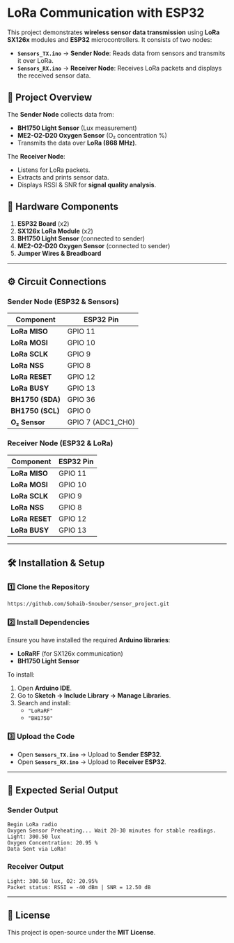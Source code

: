 # **LoRa Communication with ESP32**

This project demonstrates **wireless sensor data transmission** using **LoRa SX126x** modules and **ESP32** microcontrollers. It consists of two nodes:

- **`Sensors_TX.ino`** → **Sender Node**: Reads data from sensors and transmits it over LoRa.
- **`Sensors_RX.ino`** → **Receiver Node**: Receives LoRa packets and displays the received sensor data.

## 📡 **Project Overview**

The **Sender Node** collects data from:
- **BH1750 Light Sensor** (Lux measurement)
- **ME2-O2-D20 Oxygen Sensor** (O₂ concentration %)
- Transmits the data over **LoRa (868 MHz)**.

The **Receiver Node**:
- Listens for LoRa packets.
- Extracts and prints sensor data.
- Displays RSSI & SNR for **signal quality analysis**.

## 🚀 **Hardware Components**

1. **ESP32 Board** (x2)
2. **SX126x LoRa Module** (x2)
3. **BH1750 Light Sensor** (connected to sender)
4. **ME2-O2-D20 Oxygen Sensor** (connected to sender)
5. **Jumper Wires & Breadboard**

---

## ⚙️ **Circuit Connections**

### **Sender Node (ESP32 & Sensors)**
| Component       | ESP32 Pin  |
|---------------|-----------|
| **LoRa MISO**    | GPIO 11   |
| **LoRa MOSI**    | GPIO 10   |
| **LoRa SCLK**    | GPIO 9    |
| **LoRa NSS**     | GPIO 8    |
| **LoRa RESET**   | GPIO 12   |
| **LoRa BUSY**    | GPIO 13   |
| **BH1750 (SDA)** | GPIO 36   |
| **BH1750 (SCL)** | GPIO 0    |
| **O₂ Sensor**    | GPIO 7 (ADC1_CH0) |

### **Receiver Node (ESP32 & LoRa)**
| Component       | ESP32 Pin  |
|---------------|-----------|
| **LoRa MISO**    | GPIO 11   |
| **LoRa MOSI**    | GPIO 10   |
| **LoRa SCLK**    | GPIO 9    |
| **LoRa NSS**     | GPIO 8    |
| **LoRa RESET**   | GPIO 12   |
| **LoRa BUSY**    | GPIO 13   |

---

## 🛠 **Installation & Setup**

### 1️⃣ **Clone the Repository**
```sh
https://github.com/Sohaib-Snouber/sensor_project.git
```

### 2️⃣ **Install Dependencies**

Ensure you have installed the required **Arduino libraries**:

- **LoRaRF** (for SX126x communication)
- **BH1750 Light Sensor**

To install:
1. Open **Arduino IDE**.
2. Go to **Sketch → Include Library → Manage Libraries**.
3. Search and install:
   - `"LoRaRF"`
   - `"BH1750"`

### 3️⃣ **Upload the Code**
- Open **`Sensors_TX.ino`** → Upload to **Sender ESP32**.
- Open **`Sensors_RX.ino`** → Upload to **Receiver ESP32**.

---

## 📡 **Expected Serial Output**

### **Sender Output**
```
Begin LoRa radio
Oxygen Sensor Preheating... Wait 20-30 minutes for stable readings.
Light: 300.50 lux
Oxygen Concentration: 20.95 %
Data Sent via LoRa!
```

### **Receiver Output**
```
Light: 300.50 lux, O2: 20.95%
Packet status: RSSI = -40 dBm | SNR = 12.50 dB
```

---

## 📝 **License**
This project is open-source under the **MIT License**.

